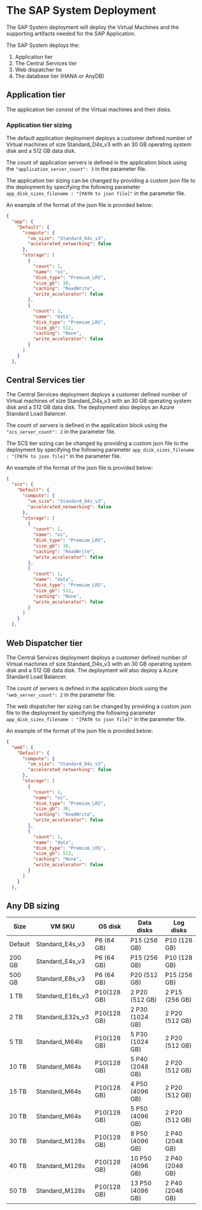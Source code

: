 # The SAP System Deployment #

The SAP System deployment will deploy the Virtual Machines and the supporting artifacts needed for the SAP Application.

The SAP System deploys the:

1. Application tier
2. The Central Services tier
3. Web dispatcher tie
4. The database tier (HANA or AnyDB)

## Application tier ##

The application tier consist of the Virtual machines and their disks.

### Application tier sizing ###

The default application deployment deploys a customer defined number of Virtual machines of size Standard_D4s_v3 with an 30 GB operating system disk and a 512 GB data disk.

The count of application servers is defined in the application block using the ```"application_server_count": 3``` in the parameter file.

The application tier sizing can be changed by providing a custom json file to the deployment by specifying the following parameter ```app_disk_sizes_filename : "[PATH to json file]"``` in the parameter file.

An example of the format of the json file is provided below:

```json
{
  "app": {
    "Default": {
      "compute": {
        "vm_size": "Standard_D4s_v3",
        "accelerated_networking": false
      },
      "storage": [
        {
          "count": 1,
          "name": "os",
          "disk_type": "Premium_LRS",
          "size_gb": 30,
          "caching": "ReadWrite",
          "write_accelerator": false
        },
        {
          "count": 1,
          "name": "data",
          "disk_type": "Premium_LRS",
          "size_gb": 512,
          "caching": "None",
          "write_accelerator": false
        }
      ]
    }
  },
```

## Central Services tier ##

The Central Services deployment deploys a customer defined number of Virtual machines of size Standard_D4s_v3 with an 30 GB operating system disk and a 512 GB data disk. The deployment also deploys an Azure Standard Load Balancer.

The count of  servers is defined in the application block using the ```"scs_server_count": 2``` in the parameter file.

The SCS tier sizing can be changed by providing a custom json file to the deployment by specifying the following parameter ```app_disk_sizes_filename : "[PATH to json file]"``` in the parameter file.

An example of the format of the json file is provided below:

```json
{
  "scs": {
    "Default": {
      "compute": {
        "vm_size": "Standard_D4s_v3",
        "accelerated_networking": false
      },
      "storage": [
        {
          "count": 1,
          "name": "os",
          "disk_type": "Premium_LRS",
          "size_gb": 30,
          "caching": "ReadWrite",
          "write_accelerator": false
        },
        {
          "count": 1,
          "name": "data",
          "disk_type": "Premium_LRS",
          "size_gb": 512,
          "caching": "None",
          "write_accelerator": false
        }
      ]
    }
  },
```

## Web Dispatcher tier ##

The Central Services deployment deploys a customer defined number of Virtual machines of size Standard_D4s_v3 with an 30 GB operating system disk and a 512 GB data disk. The deployment will also deploy a Azure Standard Load Balancer.

The count of servers is defined in the application block using the ```"web_server_count": 2``` in the parameter file.

The web dispatcher tier sizing can be changed by providing a custom json file to the deployment by specifying the following parameter ```app_disk_sizes_filename : "[PATH to json file]"``` in the parameter file.

An example of the format of the json file is provided below:

```json
{
  "web": {
    "Default": {
      "compute": {
        "vm_size": "Standard_D4s_v3",
        "accelerated_networking": false
      },
      "storage": [
        {
          "count": 1,
          "name": "os",
          "disk_type": "Premium_LRS",
          "size_gb": 30,
          "caching": "ReadWrite",
          "write_accelerator": false
        },
        {
          "count": 1,
          "name": "data",
          "disk_type": "Premium_LRS",
          "size_gb": 512,
          "caching": "None",
          "write_accelerator": false
        }
      ]
    }
  },
```

## Any DB sizing ##

| Size    | VM SKU           | OS disk     | Data disks       | Log disks       |
|---------|------------------|-------------|------------------|-----------------|
| Default | Standard_E4s_v3  | P6 (64 GB)  | P15 (256 GB)     | P10 (128 GB)    |
| 200 GB  | Standard_E4s_v3  | P6 (64 GB)  | P15 (256 GB)     | P10 (128 GB)    |
| 500 GB  | Standard_E8s_v3  | P6 (64 GB)  | P20 (512 GB)     | P15 (256 GB)    |
| 1   TB  | Standard_E16s_v3 | P10(128 GB) | 2 P20 (512 GB)   | 2 P15 (256 GB)  |
| 2   TB  | Standard_E32s_v3 | P10(128 GB) | 2 P30 (1024 GB)  | 2 P20 (512 GB)  |
| 5   TB  | Standard_M64ls   | P10(128 GB) | 5 P30 (1024 GB)  | 2 P20 (512 GB)  |
| 10  TB  | Standard_M64s    | P10(128 GB) | 5 P40 (2048 GB)  | 2 P20 (512 GB)  |
| 15  TB  | Standard_M64s    | P10(128 GB) | 4 P50 (4096 GB)  | 2 P20 (512 GB)  |
| 20  TB  | Standard_M64s    | P10(128 GB) | 5 P50 (4096 GB)  | 2 P20 (512 GB)  |
| 30  TB  | Standard_M128s   | P10(128 GB) | 8 P50 (4096 GB)  | 2 P40 (2048 GB) |
| 40  TB  | Standard_M128s   | P10(128 GB) | 10 P50 (4096 GB) | 2 P40 (2048 GB) |
| 50  TB  | Standard_M128s   | P10(128 GB) | 13 P50 (4096 GB) | 2 P40 (2048 GB) |
